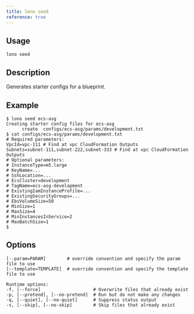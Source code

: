 ```yaml
---
title: lono seed
reference: true
---
```


## Usage

    lono seed

## Description

Generates starter configs for a blueprint.

## Example

    $ lono seed ecs-asg
    Creating starter config files for ecs-asg
          create  configs/ecs-asg/params/development.txt
    $ cat configs/ecs-asg/params/development.txt
    # Required parameters:
    VpcId=vpc-111 # Find at vpc CloudFormation Outputs
    Subnets=subnet-111,subnet-222,subnet-333 # Find at vpc CloudFormation Outputs
    # Optional parameters:
    # InstanceType=m5.large
    # KeyName=...
    # SshLocation=...
    # EcsCluster=development
    # TagName=ecs-asg-development
    # ExistingIamInstanceProfile=...
    # ExistingSecurityGroups=...
    # EbsVolumeSize=50
    # MinSize=1
    # MaxSize=4
    # MinInstancesInService=2
    # MaxBatchSize=1
    $


## Options

```
[--param=PARAM]        # override convention and specify the param file to use
[--template=TEMPLATE]  # override convention and specify the template file to use

Runtime options:
-f, [--force]                    # Overwrite files that already exist
-p, [--pretend], [--no-pretend]  # Run but do not make any changes
-q, [--quiet], [--no-quiet]      # Suppress status output
-s, [--skip], [--no-skip]        # Skip files that already exist
```

